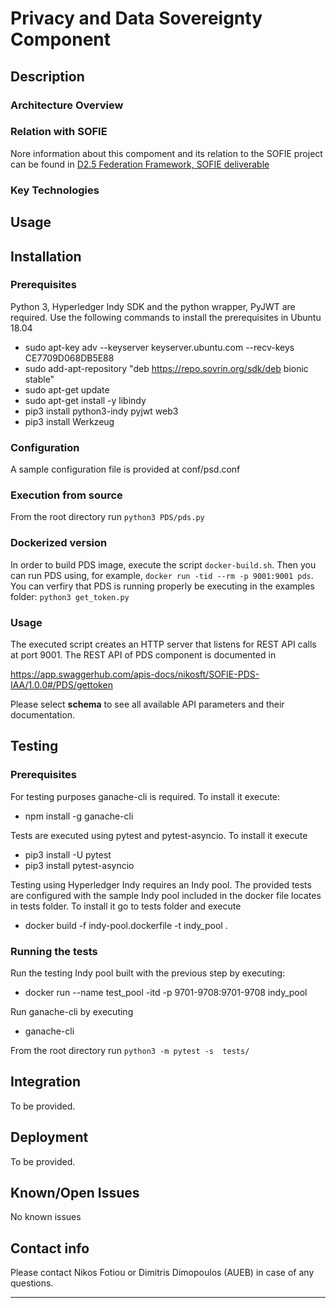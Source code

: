 # Privacy and Data Sovereignty Component
## Description


### Architecture Overview



### Relation with SOFIE

Nore information about this compoment and its relation to the SOFIE project can be found in [D2.5 Federation Framework, SOFIE deliverable](https://media.voog.com/0000/0042/0957/files/SOFIE_D2.5-Federation_Framework%2C_2nd_version.pdf)


### Key Technologies



## Usage


## Installation

### Prerequisites
Python 3, Hyperledger Indy SDK and the python wrapper, PyJWT are required. Use the following commands to install the prerequisites in Ubuntu 18.04 

* sudo apt-key adv --keyserver keyserver.ubuntu.com --recv-keys CE7709D068DB5E88
* sudo add-apt-repository "deb https://repo.sovrin.org/sdk/deb bionic stable"
* sudo apt-get update
* sudo apt-get install -y libindy
* pip3 install python3-indy pyjwt web3
* pip3 install Werkzeug


### Configuration
A sample configuration file is provided at conf/psd.conf

### Execution from source
From the root directory run `python3 PDS/pds.py`

### Dockerized version
In order to build PDS image, execute the script `docker-build.sh`. Then you can run PDS using, for example,  `docker run -tid --rm -p 9001:9001 pds`. You can verfiry that PDS is running properly be executing in the examples folder: `python3 get_token.py`

### Usage
The executed script creates an HTTP server that listens for REST API calls at port 9001. The REST API of PDS component is documented in 

https://app.swaggerhub.com/apis-docs/nikosft/SOFIE-PDS-IAA/1.0.0#/PDS/gettoken 

Please select **schema** to see all available API parameters and their documentation.


## Testing

### Prerequisites
For testing purposes ganache-cli is required. To install it execute:

* npm install -g ganache-cli

Tests are executed using pytest and pytest-asyncio. To install it execute 

* pip3 install -U pytest 
* pip3 install pytest-asyncio

Testing using Hyperledger Indy requires an Indy pool. The provided tests are configured with the sample Indy pool included in the docker file locates in tests folder. To install it go to tests folder and execute

* docker build -f indy-pool.dockerfile -t indy_pool .

### Running the tests
Run the testing Indy pool built with the previous step by executing:

* docker run --name test_pool -itd -p 9701-9708:9701-9708 indy_pool

Run ganache-cli by executing

* ganache-cli

From the root directory run `python3 -m pytest -s  tests/`


## Integration

To be provided.

## Deployment

To be provided.

## Known/Open Issues

No known issues

## Contact info

Please contact Nikos Fotiou or Dimitris Dimopoulos (AUEB) in case of any questions.

***